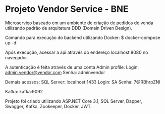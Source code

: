 
# Projeto Vendor Service - BNE

Microserviço baseado em um ambiente de criação de pedidos de venda utilizando
padrão de arquitetura DDD (Domain Driven Design).

Comando para execução do backend utilizando Docker:
$ docker-compose up -d

Após execução, acessar a api através do endereço localhost:8080 no navegador.

A autenticação é feita através de uma conta Admin profile:
Login: admin.vendor@vendor.com
Senha: adminvendor

Demais acessos:
SQL Server: localhost:1433
Login: SA
Senha: 7@RBhrpZNI 

Kafka: kafka:9092

Projeto foi criado utilizando ASP.NET Core 3.1, SQL Server, Dapper, Swagger, Kafka, Zookeeper, Docker, JWT.
